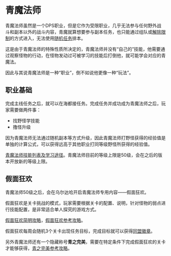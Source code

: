 # 青魔法师

青魔法师虽然是一个DPS职业，但是它作为受限职业，几乎无法参与任何野外战斗和副本以外的战斗内容，青魔就算想要参与副本任务，也只能通过组队或[解除限制](/basic/battle.md#副本解除限制)的方式进入，无法使用[随机任务](/basic/battle.md#随机副本)排本。

这是由于青魔法师的特殊性质所决定的，青魔法师并没有“自己的”技能，他需要通过观察怪物的行动，在怪物发动过可被学习的技能后打倒他，就可能学会对应的青魔法。

因此与其说青魔法师是一种“职业”，倒不如说他更像一种“玩法”。

## 职业基础

完成主线任务<quest name="超越幻想，究极神兵" type="main" />之后，就可以在海都接任务<quest name="自称青魔法师的男人" />。完成任务并成功成为青魔法师之后，玩家需要做两件事：

* 找野怪学技能
* 撸怪升级

因为青魔法师无法通过随机副本等方式升级，因此青魔法师打野怪获得的经验值是单独的计算公式，可以获得远高于其他职业打同等级野怪所获得的经验值。

[青魔法师技能列表及学习途径](https://bbs.nga.cn/read.php?tid=16170790)。青魔法师目前的等级上限是50级，会在之后的版本开放新的等级上限。

## 假面狂欢

青魔法师50级之后，会在乌尔达哈开启青魔法师专用内容——假面狂欢。

假面狂欢是关卡挑战的模式，玩家需要根据关卡的配置、说明，针对怪物的弱点进行技能配置，是非常适合单人探究的游戏方式。

[假面狂欢简明攻略](https://bbs.nga.cn/read.php?tid=17493689)，[假面狂欢参考攻略](https://bbs.nga.cn/read.php?tid=17495332)。

假面狂欢每周会随机3个关卡出现任务目标，完成目标就可以获得[同盟徽章](/advanced/currency.md#同盟徽章&兵团徽章)。

另外青魔法师还有一个隐藏称号**青之完美**，需要在特定条件下完成假面狂欢的关卡才能够获得，[青之完美参考攻略](https://bbs.nga.cn/read.php?tid=17305388)。